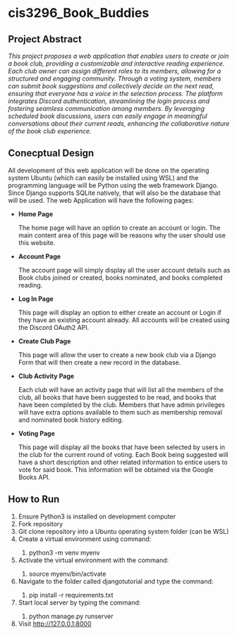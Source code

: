 # cis3296_Book_Buddies
<h2>Project Abstract</h2>
<p><i>This project proposes a web application that enables users to create or join a book club, providing a customizable and interactive reading experience. Each club owner can assign different roles to its members, allowing for a structured and engaging community. Through a voting system, members can submit book suggestions and collectively decide on the next read, ensuring that everyone has a voice in the selection process. The platform integrates Discord authentication, streamlining the login process and fostering seamless communication among members. By leveraging scheduled book discussions, users can easily engage in meaningful conversations about their current reads, enhancing the collaborative nature of the book club experience.</i></p>

<h2>Conecptual Design</h2>
<p>All development of this web application will be done on the operating system Ubuntu (which can easily be installed using WSL) and the programming language will be Python using the web framework Django. Since Django supports SQLite natively, that will also be the database that will be used.  The web Application will have the following pages: </p>
<ul>
  <li><strong>Home Page</strong></li>
    <p>The home page will have an option to create an account or login. The main content area of this page will be reasons why the user should use this website.</p>
  <li><strong>Account Page</strong></li>
    <p>The account page will simply display all the user account details such as Book clubs joined or created, books nominated, and books completed reading.</p>
  <li><strong>Log In Page</strong></li>
  <p>This page will display an option to either create an account or Login if they have an existing account already. All accounts will be created using the Discord OAuth2 API. </p>
  <li><strong>Create Club Page</strong></li>
  <p>This page will allow the user to create a new book club via a Django Form that will then create a new record in the database. </p>
  <li><strong> Club Activity Page</strong></li>
  <p>Each club will have an activity page that will list all the members of the club, all books that have been suggested to be read, and books that have been completed by the club. Members that have admin privileges will have extra options available to them such as membership removal and nominated book history editing.</p>
  <li><strong>Voting Page</strong></li>
  <p>This page will display all the books that have been selected by users in the club for the current round of voting. Each Book being suggested will have a short description and other related information to entice users to vote for said book. This information will be obtained via the Google Books API.</p>
</ul>

<h2>How to Run</h2>
<ol>
  <li>Ensure Python3 is installed on development computer</li>
<li>Fork repository</li>
<li>Git clone repository into a Ubuntu operating system folder (can be WSL)</li>
<li>Create a virtual environment using command: </li>
<ol><li>python3 -m venv myenv</li></ol>
<li>Activate the virtual environment with the command:</li>
<ol><li>source myenv/bin/activate</li></ol>
<li>Navigate to the folder called djangotutorial and type the command: </li>
<ol><li>pip install -r requirements.txt</li></ol>
<li>Start local server by typing the command:</li> 
<ol><li>python manage.py runserver</li></ol>
<li>Visit <a href="http://127.0.0.1:8000">http://127.0.0.1:8000</li>

</ol>
